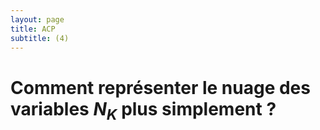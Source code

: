 ```yaml
---
layout: page
title: ACP
subtitle: (4)
---
```



# Comment représenter le nuage des variables $N_K$ plus simplement ? 
